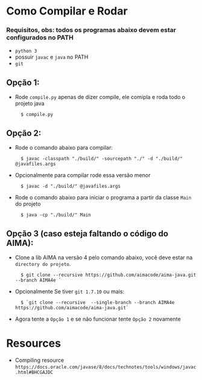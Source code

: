 
# Como Compilar e Rodar

### Requisitos, obs: todos os programas abaixo devem estar configurados no PATH
- `python 3`
- possuir `javac` e `java` no PATH
- `git` 

## Opção 1:
- Rode `compile.py` apenas de dizer compile, ele comipla e roda todo o projeto java
			
		$ compile.py

## Opção 2:
- Rode o comando abaixo para compilar:

		$ javac -classpath "./build/" -sourcepath "./" -d "./build/" @javafiles.args

- Opcionalmente para compilar rode essa versão menor
		
		$ javac -d "./build/" @javafiles.args

- Rode o comando abaixo para iniciar o programa a partir da classe `Main` do projeto
	
		$ java -cp "./build/" Main

## Opção 3 (caso esteja faltando o código do AIMA):

- Clone a lib AIMA na versão 4 pelo comando abaixo, você deve estar na `directory do projeto`.

		$ git clone --recursive https://github.com/aimacode/aima-java.git --branch AIMA4e `

- Opcionalmente Se tiver `git 1.7.10` ou mais:

		$ `git clone --recursive  --single-branch --branch AIMA4e https://github.com/aimacode/aima-java.git`

- Agora tente a `Opção 1` e se não funcionar tente `Opção 2` novamente

# Resources 
- Compiling resource
`https://docs.oracle.com/javase/8/docs/technotes/tools/windows/javac.html#BHCGAJDC`